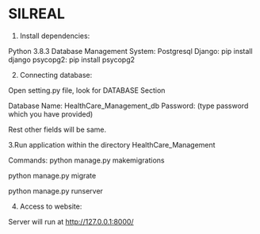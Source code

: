 # SILREAL

1. Install dependencies:

Python 3.8.3
Database Management System: Postgresql 
Django: pip install django
psycopg2: pip install psycopg2

2. Connecting database:

Open setting.py file, look for DATABASE Section

Database Name: HealthCare_Management_db
Password: (type password which you have provided)

Rest other fields will be same.
 
3.Run application within the directory HealthCare_Management

Commands:
python manage.py makemigrations

python manage.py migrate

python manage.py runserver
 
4. Access to website: 

Server will run at http://127.0.0.1:8000/

